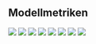 ## Modellmetriken
![](https://asset.cml.dev/ea07ed21785d1ed431b150b2d36efdccaaf35615?cml=png)
![](https://asset.cml.dev/41213e34f1c1aa971703d197019be2117696e32d?cml=png)
![](https://asset.cml.dev/b34d2e0c172501f633e5e62e7d73367185c59f5b?cml=png)
![](https://asset.cml.dev/1a3f328bfb681bcecafce871b52b18f7bd7c681b?cml=png)
![](https://asset.cml.dev/0b03a0190162a00b3459a16227b1ed77e7ff15f0?cml=png)
![](https://asset.cml.dev/cb9807dffadb00eb7122512a17ce184e145f9934?cml=png)
![](https://asset.cml.dev/9a7d28a6070a6c6d79e358149611ed42c62763ee?cml=png)
![](https://asset.cml.dev/b8c66339582931c5cfd0253110c8cb6148d95553?cml=png)
